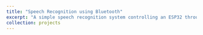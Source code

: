 ```yaml
---
title: "Speech Recognition using Bluetooth"
excerpt: "A simple speech recognition system controlling an ESP32 through a Bluetooth Low Energy (BLE) connection. The speech recognition model is developed using Edge Impulse and deployed on the Seeed Xiao BLE nRF52840 Sense board. <br/><img src='/images/fctis.jpg'>"
collection: projects
---
```

